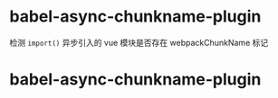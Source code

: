 # babel-async-chunkname-plugin

检测 `import()` 异步引入的 vue 模块是否存在 webpackChunkName 标记
# babel-async-chunkname-plugin
